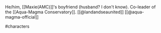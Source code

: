 He/him, [[Maxie(AMC)]]'s boyfriend (husband? I don't know). Co-leader of the [[Aqua-Magma Conservatory]]. [[@landandseaunited]] [[@aqua-magma-official]]

#characters 